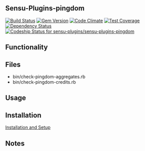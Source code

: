 ## Sensu-Plugins-pingdom

[![Build Status](https://travis-ci.org/sensu-plugins/sensu-plugins-pingdom.svg?branch=master)](https://travis-ci.org/sensu-plugins/sensu-plugins-pingdom)
[![Gem Version](https://badge.fury.io/rb/sensu-plugins-pingdom.svg)](http://badge.fury.io/rb/sensu-plugins-pingdom)
[![Code Climate](https://codeclimate.com/github/sensu-plugins/sensu-plugins-pingdom/badges/gpa.svg)](https://codeclimate.com/github/sensu-plugins/sensu-plugins-pingdom)
[![Test Coverage](https://codeclimate.com/github/sensu-plugins/sensu-plugins-pingdom/badges/coverage.svg)](https://codeclimate.com/github/sensu-plugins/sensu-plugins-pingdom)
[![Dependency Status](https://gemnasium.com/sensu-plugins/sensu-plugins-pingdom.svg)](https://gemnasium.com/sensu-plugins/sensu-plugins-pingdom)
[ ![Codeship Status for sensu-plugins/sensu-plugins-pingdom](https://codeship.com/projects/df105a20-db4b-0132-445b-5ad94843e341/status?branch=master)](https://codeship.com/projects/79591)

## Functionality

## Files
 * bin/check-pingdom-aggregates.rb
 * bin/check-pingdom-credits.rb

## Usage

## Installation

[Installation and Setup](https://github.com/sensu-plugins/documentation/blob/master/user_docs/installation_instructions.md)

## Notes
